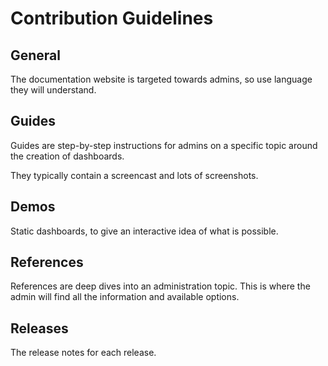 # Contribution Guidelines

## General

The documentation website is targeted towards admins, so use language they will understand.

## Guides

Guides are step-by-step instructions for admins on a specific topic around the creation of dashboards.

They typically contain a screencast and lots of screenshots.

## Demos

Static dashboards, to give an interactive idea of what is possible.

## References

References are deep dives into an administration topic. This is where the admin will find all the information and available options.

## Releases

The release notes for each release.

